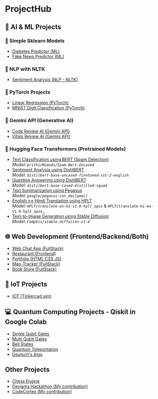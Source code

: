 # ProjectHub

## 🤖 AI & ML Projects
### 🔹 Simple Sklearn Models
- [Diabetes Predictor (ML)](https://github.com/AryaJeet1364/MLProjects/blob/main/DiabetesPredictor.ipynb)
- [Fake News Predictor (ML)](https://github.com/AryaJeet1364/MLProjects/blob/main/FakeNewsPredictor.ipynb)

### 🔹 NLP with NLTK
- [Sentiment Analysis (NLP - NLTK)](https://github.com/AryaJeet1364/SentimentAnalysis)

### 🔹 PyTorch Projects
- [Linear Regression (PyTorch)](https://github.com/AryaJeet1364/PyTorch_Projects/blob/main/LinearRegression.ipynb)
- [MNIST Digit Classification (PyTorch)](https://github.com/AryaJeet1364/PyTorch_Projects/blob/main/MNISTDigitClassification.ipynb)

### 🔹 Gemini API (Generative AI)
- [Code Review AI (Gemini API)](https://github.com/AryaJeet1364/CodeReview)
- [Vitals Review AI (Gemini API)](https://github.com/AryaJeet1364/VitalsReview)

### 🔹 Hugging Face Transformers (Pretrained Models)
- [Text Classification using BERT (Spam Detection)](https://github.com/AryaJeet1364/HuggingFace_Projects/blob/main/TextClassificationHuggingFace.ipynb)  
  _Model: `prithivMLmods/Spam-Bert-Uncased`_
- [Sentiment Analysis using DistilBERT](https://github.com/AryaJeet1364/HuggingFace_Projects/blob/main/SentimentAnalysisHuggingFace.ipynb)  
  _Model: `distilbert-base-uncased-finetuned-sst-2-english`_
- [Question Answering using DistilBERT](https://github.com/AryaJeet1364/HuggingFace_Projects/blob/main/QuestionAnsweringHuggingFace.ipynb)  
  _Model: `distilbert-base-cased-distilled-squad`_
- [Text Summarization using Pegasus](https://github.com/AryaJeet1364/HuggingFace_Projects/blob/main/TextSummarizationHuggingFace.ipynb)  
  _Model: `google/pegasus-cnn_dailymail`_
- [English <-> Hindi Translation using HPLT](https://github.com/AryaJeet1364/HuggingFace_Projects/blob/main/Text2TextTranslateHuggingFace.ipynb)  
  _Model: `HPLT/translate-en-hi-v1.0-hplt_opus`_ & `HPLT/translate-hi-en-v1.0-hplt_opus`_
- [Text-to-Image Generation using Stable Diffusion](https://github.com/AryaJeet1364/HuggingFace_Projects/blob/main/Text2ImgHuggingFace.ipynb)  
  _Model: `CompVis/stable-diffusion-v1-4`_

## 🌐 Web Development (Frontend/Backend/Both)
- [Web Chat App (FullStack)](https://github.com/AryaJeet1364/ChatApplication)
- [Restaurant (Frontend)](https://github.com/AryaJeet1364/RestaurantWebsite)
- [Portfolio (HTML,CSS,JS)](https://github.com/AryaJeet1364/Portfolio)
- [Map-Tracker (FullStack)](https://github.com/AryaJeet1364/MapTracker)
- [Book Store (FullStack)](https://github.com/AryaJeet1364/BookStore)
  
## 📡 IoT Projects
- [IOT (Tinkercad sim)](https://github.com/AryaJeet1364/IoTProjects)

## 💻 Quantum Computing Projects - Qiskit in Google Colab
- [Single Qubit Gates](https://github.com/AryaJeet1364/QuantumComputing/blob/main/SingleQubitGatesinQiskit.ipynb)
- [Multi Qubit Gates](https://github.com/AryaJeet1364/QuantumComputing/blob/main/MultiQubitGates.ipynb)
- [Bell States](https://github.com/AryaJeet1364/QuantumComputing/blob/main/BellStates.ipynb)
- [Quantum Teleportation](https://github.com/AryaJeet1364/QuantumComputing/blob/main/QuantumTeleportation.ipynb)
- [Deutsch's Algo](https://github.com/AryaJeet1364/QuantumComputing/blob/main/DeutschAlgo.ipynb)

## Other Projects
- [Chess Engine](https://github.com/AryaJeet1364/ChessEngine)
- [Devjams Hackathon (My contribution)](https://github.com/AryaJeet1364/DevJams)
- [CodeCortex (My contribution)](https://github.com/AryaJeet1364/CodeCortex)
